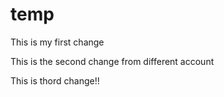 # temp

This is my first change

This is the second change from different account


This is thord change!!
